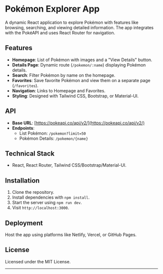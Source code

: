 # Pokémon Explorer App

A dynamic React application to explore Pokémon with features like browsing, searching, and viewing detailed information. The app integrates with the PokéAPI and uses React Router for navigation.

## Features

-   **Homepage**: List of Pokémon with images and a "View Details" button.
-   **Details Page**: Dynamic route (`/pokemon/:name`) displaying Pokémon details.
-   **Search**: Filter Pokémon by name on the homepage.
-   **Favorites**: Save favorite Pokémon and view them on a separate page (`/favorites`).
-   **Navigation**: Links to Homepage and Favorites.
-   **Styling**: Designed with Tailwind CSS, Bootstrap, or Material-UI.

## API

-   **Base URL**: [https://pokeapi.co/api/v2/](https://pokeapi.co/api/v2/)
-   **Endpoints**:
    -   List Pokémon: `/pokemon?limit=50`
    -   Pokémon Details: `/pokemon/{name}`

## Technical Stack

-   React, React Router, Tailwind CSS/Bootstrap/Material-UI.

## Installation

1. Clone the repository.
2. Install dependencies with `npm install`.
3. Start the server using `npm run dev`.
4. Visit `http://localhost:3000`.

## Deployment

Host the app using platforms like Netlify, Vercel, or GitHub Pages.

## License

Licensed under the MIT License.

---
